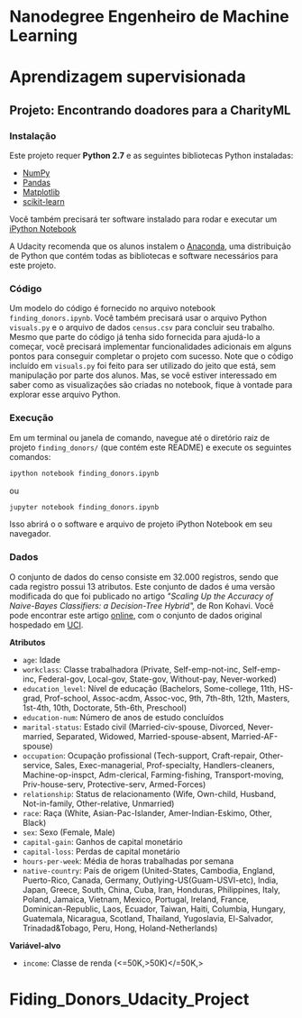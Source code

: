 # Nanodegree Engenheiro de Machine Learning
# Aprendizagem supervisionada
## Projeto: Encontrando doadores para a CharityML

### Instalação

Este projeto requer **Python 2.7** e as seguintes bibliotecas Python instaladas:

- [NumPy](http://www.numpy.org/)
- [Pandas](http://pandas.pydata.org/)
- [Matplotlib](http://matplotlib.org/)
- [scikit-learn](http://scikit-learn.org/stable/)

Você também precisará ter software instalado para rodar e executar um [iPython Notebook](http://ipython.org/notebook.html)

A Udacity recomenda que os alunos instalem o [Anaconda](https://www.continuum.io/downloads), uma distribuição de Python que contém todas as bibliotecas e software necessários para este projeto. 

### Código

Um modelo do código é fornecido no arquivo notebook `finding_donors.ipynb`. Você também precisará usar o arquivo Python `visuals.py` e o arquivo de dados `census.csv` para concluir seu trabalho. Mesmo que parte do código já tenha sido fornecida para ajudá-lo a começar, você precisará implementar funcionalidades adicionais em alguns pontos para conseguir completar o projeto com sucesso. Note que o código incluído em `visuals.py` foi feito para ser utilizado do jeito que está, sem manipulação por parte dos alunos. Mas, se você estiver interessado em saber como as visualizações são criadas no notebook, fique à vontade para explorar esse arquivo Python.

### Execução

Em um terminal ou janela de comando, navegue até o diretório raiz de projeto `finding_donors/` (que contém este README) e execute os seguintes comandos:

```bash
ipython notebook finding_donors.ipynb
```  
ou
```bash
jupyter notebook finding_donors.ipynb
```

Isso abrirá o o software e arquivo de projeto iPython Notebook em seu navegador.

### Dados

O conjunto de dados do censo consiste em 32.000 registros, sendo que cada registro possui 13 atributos. Este conjunto de dados é uma versão modificada do que foi publicado no artigo *"Scaling Up the Accuracy of Naive-Bayes Classifiers: a Decision-Tree Hybrid",* de Ron Kohavi. Você pode encontrar este artigo [online](https://www.aaai.org/Papers/KDD/1996/KDD96-033.pdf), com o conjunto de dados original hospedado em [UCI](https://archive.ics.uci.edu/ml/datasets/Census+Income).

**Atributos**
- `age`: Idade
- `workclass`: Classe trabalhadora (Private, Self-emp-not-inc, Self-emp-inc, Federal-gov, Local-gov, State-gov, Without-pay, Never-worked)
- `education_level`: Nível de educação (Bachelors, Some-college, 11th, HS-grad, Prof-school, Assoc-acdm, Assoc-voc, 9th, 7th-8th, 12th, Masters, 1st-4th, 10th, Doctorate, 5th-6th, Preschool)
- `education-num`: Número de anos de estudo concluídos
- `marital-status`: Estado civil (Married-civ-spouse, Divorced, Never-married, Separated, Widowed, Married-spouse-absent, Married-AF-spouse)
- `occupation`: Ocupação profissional (Tech-support, Craft-repair, Other-service, Sales, Exec-managerial, Prof-specialty, Handlers-cleaners, Machine-op-inspct, Adm-clerical, Farming-fishing, Transport-moving, Priv-house-serv, Protective-serv, Armed-Forces)
- `relationship`: Status de relacionamento (Wife, Own-child, Husband, Not-in-family, Other-relative, Unmarried)
- `race`: Raça (White, Asian-Pac-Islander, Amer-Indian-Eskimo, Other, Black)
- `sex`: Sexo (Female, Male)
- `capital-gain`: Ganhos de capital monetário
- `capital-loss`: Perdas de capital monetário
- `hours-per-week`: Média de horas trabalhadas por semana
- `native-country`: País de origem (United-States, Cambodia, England, Puerto-Rico, Canada, Germany, Outlying-US(Guam-USVI-etc), India, Japan, Greece, South, China, Cuba, Iran, Honduras, Philippines, Italy, Poland, Jamaica, Vietnam, Mexico, Portugal, Ireland, France, Dominican-Republic, Laos, Ecuador, Taiwan, Haiti, Columbia, Hungary, Guatemala, Nicaragua, Scotland, Thailand, Yugoslavia, El-Salvador, Trinadad&Tobago, Peru, Hong, Holand-Netherlands)

**Variável-alvo**
- `income`: Classe de renda (<=50K,>50K)</=50K,>
# Fiding_Donors_Udacity_Project
